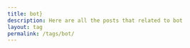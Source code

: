 ```yaml
---
title: bot}
description: Here are all the posts that related to bot
layout: tag
permalink: /tags/bot/
---
```

